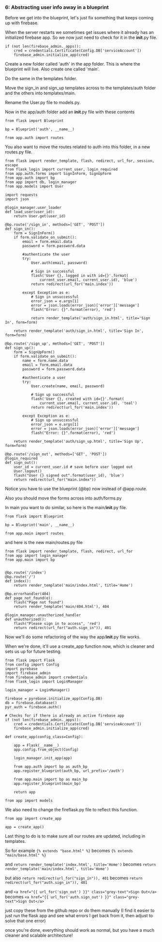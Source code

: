 ### 6: Abstracting user info away in a blueprint

Before we get into the blueprint, let's just fix something that keeps coming up with firebase.

When the server restarts we sometimes get issues where it already has an initialized firebase app. So we now just need to check for it in the __init__.py file.

```
if (not len(firebase_admin._apps)):
    cred = credentials.Certificate(Config.DB['serviceAccount'])
    firebase_admin.initialize_app(cred)
```

Create a new folder called 'auth' in the app folder. This is where the blueprint will live. Also create one called 'main'.

Do the same in the templates folder.

Move the sign_in and sign_up templates across to the templates/auth folder and the others into templates/main.

Rename the User.py file to models.py.

Now in the app/auth folder add an __init__.py file with these contents
```
from flask import Blueprint

bp = Blueprint('auth', __name__)

from app.auth import routes
```

You also want to move the routes related to auth into this folder, in a new routes.py file.

```
from flask import render_template, flash, redirect, url_for, session, escape
from flask_login import current_user, login_required
from app.auth.forms import SignInForm, SignUpForm
from app.auth import bp
from app import db, login_manager
from app.models import User

import requests
import json

@login_manager.user_loader
def load_user(user_id):
    return User.get(user_id)

@bp.route('/sign_in', methods=['GET', 'POST'])
def sign_in():
    form = SignInForm()
    if form.validate_on_submit():
        email = form.email.data
        password = form.password.data

        #authenticate the user
        try:
            User.auth(email, password)

            # Sign in successful
            flash('User {}, logged in with id={}'.format(
                current_user.email, current_user.id), 'blue')
            return redirect(url_for('main.index'))

        except Exception as e:
            # Sign in unsuccessful
            error_json = e.args[1]
            error = json.loads(error_json)['error']['message']
            flash("Error: {}".format(error), 'red')
            
            return render_template('auth/sign_in.html', title='Sign In', form=form)
        
    return render_template('auth/sign_in.html', title='Sign In', form=form)

@bp.route('/sign_up', methods=['GET', 'POST'])
def sign_up():
    form = SignUpForm()
    if form.validate_on_submit():
        name = form.name.data
        email = form.email.data
        password = form.password.data

        #authenticate a user
        try:
            User.create(name, email, password)

            # Sign up successful
            flash('User {}, created with id={}'.format(
                current_user.email, current_user.id), 'teal')
            return redirect(url_for('main.index'))

        except Exception as e:
            # Sign up unsuccessful
            error_json = e.args[1]
            error = json.loads(error_json)['error']['message']
            flash("Error: {}".format(error), 'red')
        
    return render_template('auth/sign_up.html', title='Sign Up', form=form)
    
@bp.route('/sign_out', methods=['GET', 'POST'])
@login_required
def sign_out():
    user_id = current_user.id # save before user logged out
    User.logout()
    flash("User {} signed out".format(user_id), 'blue')
    return redirect(url_for("main.index"))
```

Notice you have to use the blueprint (@bp) now instead of @app.route.

Also you should move the forms across into auth/forms.py

In main you want to do similar, so here is the main/__init__.py file.
```
from flask import Blueprint

bp = Blueprint('main', __name__)

from app.main import routes
```

and here is the new main/routes.py file

```
from flask import render_template, flash, redirect, url_for
from app import login_manager
from app.main import bp


@bp.route('/index')
@bp.route('/')
def index():
    return render_template('main/index.html', title='Home')

@bp.errorhandler(404)
def page_not_found(e):
    flash("Page not found")
    return render_template('main/404.html'), 404

@login_manager.unauthorized_handler
def unauthorized():
    flash("Please sign in to access", 'red')
    return redirect(url_for("auth.sign_in")), 401
```

Now we'll do some refactoring of the way the app/__init__.py file works.

When we're done, it'll use a create_app function now, which is cleaner and sets us up for future testing.
```
from flask import Flask
from config import Config
import pyrebase
import firebase_admin
from firebase_admin import credentials
from flask_login import LoginManager

login_manager = LoginManager()

firebase = pyrebase.initialize_app(Config.DB)
db = firebase.database()
pyr_auth = firebase.auth()

# Checks for if there is already an active firebase app
if (not len(firebase_admin._apps)):
    cred = credentials.Certificate(Config.DB['serviceAccount'])
    firebase_admin.initialize_app(cred)

def create_app(config_class=Config):

    app = Flask(__name__)
    app.config.from_object(Config)

    login_manager.init_app(app)

    from app.auth import bp as auth_bp
    app.register_blueprint(auth_bp, url_prefix='/auth')

    from app.main import bp as main_bp
    app.register_blueprint(main_bp)

    return app

from app import models
```

We also need to change the fireflask.py file to reflect this function.

```
from app import create_app

app = create_app()
```
Last thing to do is to make sure all our routes are updated, including in templates.

So for example 
`{% extends "base.html" %}`
becomes
`{% extends "main/base.html" %}`

and 
`return render_template('index.html', title='Home')`
becomes
`return render_template('main/index.html', title='Home')`

but also 
`return redirect(url_for("sign_in")), 401`
becomes
`return redirect(url_for("auth.sign_in")), 401`

and
`<a href="{{ url_for('sign_out') }}" class="grey-text">Sign Out</a>`
becomes
`<a href="{{ url_for('auth.sign_out') }}" class="grey-text">Sign Out</a>`

just copy these from the github repo or do them manually (I find it easier to just run the flask app and see what errors I get back from it, then adjust to solve that one error)

once you're done, everything should work as normal, but you have a much cleaner and scalable architecture!

